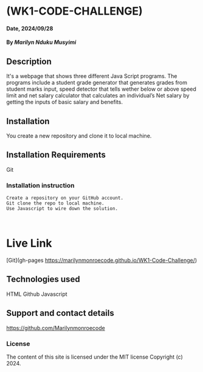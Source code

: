 # (WK1-CODE-CHALLENGE)

#### Date, 2024/09/28

#### By *Marilyn Nduku Musyimi*

## Description
It's a webpage that shows three different Java Script programs. The programs include a student grade generator that generates grades from student marks input, speed detector that tells wether below or above speed limit and net salary calculator that calculates an individual’s Net salary by getting the inputs of basic salary and benefits.

## Installation
You create a new repository and clone it to local machine.

## Installation Requirements
Git

### Installation instruction
```
Create a repository on your GitHub account.
Git clone the repo to local machine.
Use Javascript to wire down the solution.



```

# Live Link
[Git](gh-pages https://marilynmonroecode.github.io/WK1-Code-Challenge/)

## Technologies used
HTML
Github
Javascript

## Support and contact details
https://github.com/Marilynmonroecode

### License
The content of this site is licensed under the MIT license
Copyright (c) 2024.
